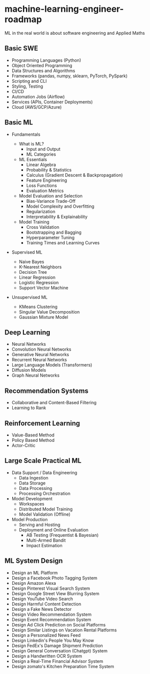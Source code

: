 # machine-learning-engineer-roadmap

ML in the real world is about software engineering and Applied Maths

## Basic SWE
- Programming Languages (Python)
- Object Oriented Programming
- Data Structures and Algorithms
- Frameworks (pandas, numpy, sklearn, PyTorch, PySpark)
- Scripting and CLI
- Styling, Testing
- CI/CD
- Automation Jobs (Airflow)
- Services (APIs, Container Deployments)
- Cloud (AWS/GCP/Azure)

## Basic ML
- Fundamentals
  - What is ML?
    - Input and Output
    - ML Categories
  - ML Essentials
    - Linear Algebra
    - Probability & Statistics
    - Calculus (Gradient Descent & Backpropagation)
    - Feature Engineering 
    - Loss Functions 
    - Evaluation Metrics
  - Model Evaluation and Selection
    - Bias-Variance Trade-Off
    - Model Complexity and Overfitting
    - Regularization
    - Interpretability & Explainability
  - Model Training
    - Cross Validation
    - Bootstrapping and Bagging
    - Hyperparameter Tuning
    - Training Times and Learning Curves
  
- Supervised ML
  - Naive Bayes
  - K-Nearest Neighbors
  - Decision Tree
  - Linear Regression
  - Logistic Regression
  - Support Vector Machine
    
- Unsupervised ML
  - KMeans Clustering
  - Singular Value Decomposition
  - Gaussian Mixture Model
  
## Deep Learning
- Neural Networks
- Convolution Neural Networks
- Generative Neural Networks
- Recurrent Neural Networks
- Large Language Models (Transformers)
- Diffusion Models
- Graph Neural Networks

## Recommendation Systems
- Collaborative and Content-Based Filtering
- Learning to Rank

## Reinforcement Learning
- Value-Based Method
- Policy Based Method
- Actor-Critic

## Large Scale Practical ML
- Data Support / Data Engineering
  - Data Ingestion
  - Data Storage
  - Data Processing
  - Processing Orchestration
- Model Development
  - Workspaces
  - Distributed Model Training
  - Model Validation (Offline)
- Model Production
  - Serving and Hosting
  - Deployment and Online Evaluation
    - AB Testing (Frequentist & Bayesian)
    - Multi-Armed Bandit
    - Impact Estimation

## ML System Design
- Design an ML Platform
- Design a Facebook Photo Tagging System
- Design Amazon Alexa
- Design Pinterest Visual Search System
- Design Google Street View Blurring System
- Design YouTube Video Search
- Design Harmful Content Detection
- Design a Fake News Detector
- Design Video Recommendation System
- Design Event Recommendation System
- Design Ad Click Prediction on Social Platforms
- Design Similar Listings on Vacation Rental Platforms
- Design a Personalized News Feed
- Design Linkedin's People You May Know
- Design FedEx's Damage Shipment Prediction
- Design General Conversation (Chatgpt) System
- Design a Handwritten OCR System
- Design a Real-Time Financial Advisor System
- Design zomato's Kitchen Preparation Time System
